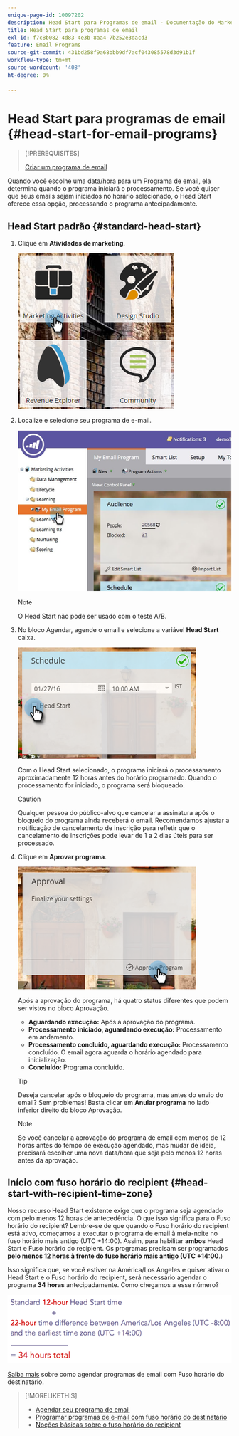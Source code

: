 ```yaml
---
unique-page-id: 10097202
description: Head Start para Programas de email - Documentação do Marketo - Documentação do produto
title: Head Start para programas de email
exl-id: f7c8b082-4d83-4e3b-8aa4-7b252e3dacd3
feature: Email Programs
source-git-commit: 431bd258f9a68bbb9df7acf043085578d3d91b1f
workflow-type: tm+mt
source-wordcount: '408'
ht-degree: 0%

---
```


# Head Start para programas de email {#head-start-for-email-programs}

>[!PREREQUISITES]
>
>[Criar um programa de email](/help/marketo/product-docs/email-marketing/email-programs/creating-an-email-program/create-an-email-program.md)

Quando você escolhe uma data/hora para um Programa de email, ela determina quando o programa iniciará o processamento. Se você quiser que seus emails sejam iniciados no horário selecionado, o Head Start oferece essa opção, processando o programa antecipadamente.

## Head Start padrão {#standard-head-start}

1. Clique em **Atividades de marketing**.

   ![](assets/one-1.png)

1. Localize e selecione seu programa de e-mail.

   ![](assets/selectemailprogram-4.jpg)

   >[!NOTE]
   >
   >O Head Start não pode ser usado com o teste A/B.

1. No bloco Agendar, agende o email e selecione a variável **Head Start** caixa.

   ![](assets/three-1.png)

   Com o Head Start selecionado, o programa iniciará o processamento aproximadamente 12 horas antes do horário programado. Quando o processamento for iniciado, o programa será bloqueado.

   >[!CAUTION]
   >
   >Qualquer pessoa do público-alvo que cancelar a assinatura após o bloqueio do programa ainda receberá o email. Recomendamos ajustar a notificação de cancelamento de inscrição para refletir que o cancelamento de inscrições pode levar de 1 a 2 dias úteis para ser processado.

1. Clique em **Aprovar programa**.

   ![](assets/four-1.png)

   Após a aprovação do programa, há quatro status diferentes que podem ser vistos no bloco Aprovação.

   * **Aguardando execução:** Após a aprovação do programa.
   * **Processamento iniciado, aguardando execução:** Processamento em andamento.
   * **Processamento concluído, aguardando execução:** Processamento concluído. O email agora aguarda o horário agendado para inicialização.
   * **Concluído:** Programa concluído.

   >[!TIP]
   >
   >Deseja cancelar após o bloqueio do programa, mas antes do envio do email? Sem problemas! Basta clicar em **Anular programa** no lado inferior direito do bloco Aprovação.

   >[!NOTE]
   >
   >Se você cancelar a aprovação do programa de email com menos de 12 horas antes do tempo de execução agendado, mas mudar de ideia, precisará escolher uma nova data/hora que seja pelo menos 12 horas antes da aprovação.

## Início com fuso horário do recipient {#head-start-with-recipient-time-zone}

Nosso recurso Head Start existente exige que o programa seja agendado com pelo menos 12 horas de antecedência. O que isso significa para o Fuso horário do recipient? Lembre-se de que quando o Fuso horário do recipient está ativo, começamos a executar o programa de email à meia-noite no fuso horário mais antigo (UTC +14:00). Assim, para habilitar **ambos** Head Start e Fuso horário do recipient. Os programas precisam ser programados **pelo menos 12 horas à frente do fuso horário mais antigo (UTC +14:00**.)

Isso significa que, se você estiver na América/Los Angeles e quiser ativar o Head Start e o Fuso horário do recipient, será necessário agendar o programa **34 horas** antecipadamente. Como chegamos a esse número?

![](assets/image2017-12-5-13-3a11-3a46.png)

[Saiba mais](/help/marketo/product-docs/email-marketing/email-programs/email-program-actions/scheduling-with-recipient-time-zone/schedule-email-programs-with-recipient-time-zone.md) sobre como agendar programas de email com Fuso horário do destinatário.

>[!MORELIKETHIS]
>
>* [Agendar seu programa de email](/help/marketo/product-docs/email-marketing/email-programs/email-program-actions/schedule-your-email-program.md)
>* [Programar programas de e-mail com fuso horário do destinatário](/help/marketo/product-docs/email-marketing/email-programs/email-program-actions/scheduling-with-recipient-time-zone/schedule-email-programs-with-recipient-time-zone.md)
>* [Noções básicas sobre o fuso horário do recipient](/help/marketo/product-docs/email-marketing/email-programs/email-program-actions/scheduling-with-recipient-time-zone/understanding-recipient-time-zone.md)
